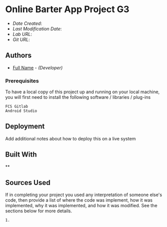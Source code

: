 # Online Barter App Project G3


* *Date Created*:
* *Last Modification Date*:
* *Lab URL*:
* *Git URL*:

## Authors

* [Full Name](email@dal.ca) - *(Developer)*

### Prerequisites

To have a local copy of this project up and running on your local machine, you will first need to install the following software / libraries / plug-ins

```
FCS Gitlab
Android Studio

```

## Deployment

Add additional notes about how to deploy this on a live system

## Built With

<!--- Provide a list of the frameworks used to build this application, your list should include the name of the framework used, the url where the framework is available for download and what the framework was used for, see the example below --->



**

## Sources Used

If in completing your project you used any interpretation of someone else's code, then provide a list of where the code was implement, how it was implemented, why it was implemented, and how it was modified. See the sections below for more details.



```
1.


```

